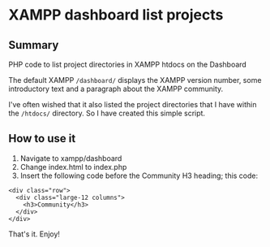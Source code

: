 # XAMPP dashboard list projects

## Summary

PHP code to list project directories in XAMPP htdocs on the Dashboard

The default XAMPP `/dashboard/` displays the XAMPP version number, some introductory text and a paragraph about the XAMPP community.

I've often wished that it also listed the project directories that I have within the `/htdocs/` directory. So I have created this simple script.

## How to use it

1. Navigate to xampp/dashboard
2. Change index.html to index.php
3. Insert the following code before the Community H3 heading; this code:

```
<div class="row">
  <div class="large-12 columns">
    <h3>Community</h3>
  </div>
</div>
```

That's it. Enjoy!